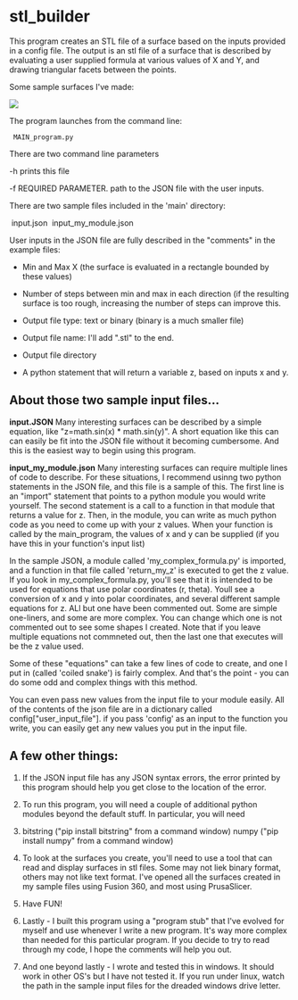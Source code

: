# stl_builder

This program creates an STL file of a surface based on the inputs provided in a config file. The output is an stl file of a surface that is described by evaluating a user supplied formula at various values of X and Y, and drawing triangular facets between the points.

Some sample surfaces I've made:

![](https://github.com/mikeabuilder/stl_maker/blob/master/Pictures/half-donut.jpg)



The program launches from the command line:

     MAIN_program.py

There are two  command line parameters

-h    prints this file

-f <inputfile>   REQUIRED PARAMETER. path to  the JSON file with the user  inputs.



 There are two sample files included in the 'main' directory:

​                 input.json 
​                 input_my_module.json

User inputs  in the JSON file are fully described in the "comments" in the example files:
  - Min and Max X (the surface is evaluated in a rectangle bounded by these values)

  - Number of steps between min and max in each direction (if the resulting surface is too rough, increasing the number of steps can improve this.

  - Output file type: text or binary (binary is a much smaller file)

  - Output file name: I'll add ".stl" to the end.

  - Output file directory

  - A python statement that will return a variable z, based on inputs x and y.

    

## About those two sample input files...


**input.JSON**
   Many interesting surfaces can be described by a simple equation, like "z=math.sin(x) * math.sin(y)".  A short equation like this can can easily be fit into the JSON file without it becoming cumbersome. And this is the easiest way to begin using this program.

**input_my_module.json**
Many interesting surfaces can require multiple lines of code to describe. For these situations, I recommend usinng two python statements in the JSON file, and this file is a sample of this.  The first line is an "import"  statement that points to a python module you would write yourself.  The  second statement is a call to a function in that module that returns a value  for z. Then, in the module, you can write as much python code as you need  to  come up with your z values. When your function is called by the  main_program, the values of x and y can be supplied (if you have this in    your function's input list)

 In the sample JSON, a module called 'my_complex_formula.py' is imported,    and a function in that file called 'return_my_z' is executed to get the z    value. If you look in my_complex_formula.py, you'll see that it is intended    to be used for equations that use polar coordinates (r, theta). Youll see a    conversion of x and y into polar coordinates, and several different    sample equations for z. ALl but one have been commented out.  Some are    simple one-liners, and some are more complex. You can change which one is    not commented out to see some shapes I created.  Note that if you leave    multiple equations not commneted out, then the last one that executes will    be the z value used. 

   Some of these "equations" can take a few lines of code to create, and one I    put in (called 'coiled snake') is fairly complex. And that's the point -    you can do some odd and complex things with this method.

   You can even pass new values from the input file to your module easily. All    of the contents of the json file are in a dictionary called    config["user_input_file"]. if you pass 'config' as an input to the function    you write, you can easily get any new values you put in the input file. 

## A few other things:

1. If the JSON input file has any JSON syntax errors, the error printed by this program should help you get close to the location of the error.
2. To run this program, you will need a couple of additional python modules beyond the default stuff. In particular, you will need

3. bitstring  ("pip install bitstring" from a command window)
   numpy ("pip install numpy" from a command window)
4. To look at the surfaces you create, you'll need to use a tool that can read and display surfaces in stl files. Some may not liek binary format, others may not like text format. I've opened all the surfaces created in my sample files using Fusion 360, and most using PrusaSlicer. 
5. Have FUN!
6. Lastly - I built this program using a "program stub" that I've evolved for myself and use whenever I write a new program. It's way more complex than   needed for this particular program. If you decide to try to read through my   code, I hope the comments will help you out.  
7. And one beyond lastly - I wrote and tested this in windows. It should work in other OS's but I have not tested it. If you run under linux, watch the path in the sample input files for the dreaded windows drive letter. 